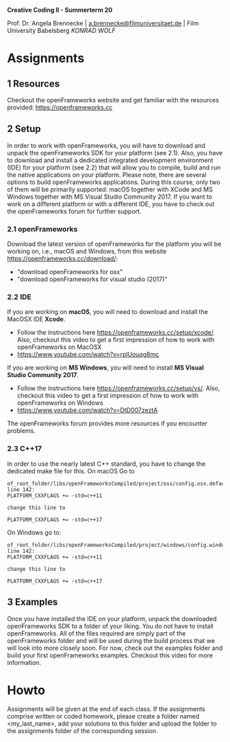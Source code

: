 <!-- ---  
title: Creative Coding II
author: Angela Brennecke
affiliation: Film University Babelsberg KONRAD WOLF
date: Summer term 20
---   -->
**Creative Coding II - Summerterm 20**

Prof. Dr. Angela Brennecke | a.brennecke@filmuniversitaet.de | Film University Babelsberg *KONRAD WOLF*


# Assignments


## 1 Resources
Checkout the openFrameworks website and get familiar with the resources provided: https://openframeworks.cc

## 2 Setup
In order to work with openFrameworks, you will have to download and unpack the openFrameworks SDK for your platform (see 2.1). Also, you have to download and install a dedicated integrated development environment (IDE) for your platform (see 2.2) that will allow you to compile, build and run the native applications on your platform. Please note, there are several options to build openFrameworks applications. During this course, only two of them will be primarily supported: macOS together with XCode and MS Windows together with MS Visual Studio Community 2017. If you want to work on a different platform or with a different IDE, you have to check out the openFrameworks forum for further support. 

### 2.1 openFrameworks 
Download the latest version of openFrameworks for the platform you will be working on, i.e., macOS and Windows, from this website https://openframeworks.cc/download/: 
- "download openFrameworks for osx"
- "download openFrameworks for visual studio (2017)"

### 2.2 IDE
If you are working on **macOS**, you will need to download and install the MacOSX IDE **Xcode**.  
- Follow the instructions here https://openframeworks.cc/setup/xcode/. 
Also, checkout this video to get a first impression of how to work with openFrameworks on MacOSX
- https://www.youtube.com/watch?v=rplUouqg8mc

If you are working on **MS Windows**, you will need to install **MS Visual Studio Community 2017**.   
- Follow the instructions here https://openframeworks.cc/setup/vs/. 
Also, checkout this video to get a first impression of how to work with openFrameworks on Windows
- https://www.youtube.com/watch?v=DtD007zeztA

The openFrameworks forum provides more resources if you encounter problems.

### 2.3 C++17

In order to use the nearly latest C++ standard, you have to change the dedicated make file for this. On macOS Go to  
```
of_root_folder/libs/openFrameworksCompiled/project/osx/config.osx.default.mk line 142:
PLATFORM_CXXFLAGS += -std=c++11

change this line to

PLATFORM_CXXFLAGS += -std=c++17 
```
On Windows go to:
```
of_root_folder/libs/openFrameworksCompiled/project/windows/config.windows.default.mk line 142:
PLATFORM_CXXFLAGS += -std=c++11

change this line to

PLATFORM_CXXFLAGS += -std=c++17 
```

## 3 Examples
Once you have installed the IDE on your platform, unpack the downloaded openFrameworks SDK to a folder of your liking. You do not have to install openFrameworks. All of the files required are simply part of the openFrameworks folder and will be used during the build process that we will look into more closely soon. For now, check out the examples folder and build your first openFrameworks examples. Checkout this video for more information.


# Howto

Assignments will be given at the end of each class. If the assignments comprise written or coded homework, please create a folder named <my_last_name>, add your solutions to this folder and upload the folder to the assignments folder of the corresponding session.
